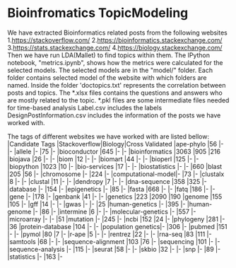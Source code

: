 # Bioinfromatics TopicModeling
We have extracted Bioinformatics related posts from the following websites
  1.https://stackoverflow.com/
  2.https://bioinformatics.stackexchange.com/
  3.https://stats.stackexchange.com/
  4.https://biology.stackexchange.com/
Then we have run LDA(Mallet) to find topics within them.
The IPython notebook,  "metrics.ipynb",  shows how the metrics were calculated for the selected models. 
The selected models are in the "model/" folder.
Each folder contains selected model of the website with which folders are  named.
Inside the folder 
  'doctopics.txt' represents the correlation between posts and topics.
  The *.xlsx files contains the questions and answers who are mostly related to the topic.
  *.pkl files are some intermediate files needed for time-based analysis
  Label.csv includes the labels
  DesignPostInformation.csv includes the information of the posts we have worked with.
  
 The tags of different websites we have worked with are listed bellow:
  |Candidate Tags     |Stackoverflow|Biology|Cross Validated
  |ape-phylo          |56           |-      |-
  |allele             |-            |75     |-
  |bioconductor       |645          |-      |-
  |bioinformatics     |3063         |905    |216
  |biojava            |26           |-      |-
  |biom               |12           |-      |-
  |biomart            |44           |-      |-
  |bioperl            |125          |-      |-
  |biopython          |1023         |10     |-
  |bio-services       |17           |-      |-
  |biostatistics      |-            |-      |660
  |blast              |205          |56     |-
  |chromosome         |-            |224    |-
  |computational-model|-            |73     |-
  |clustalx           |8            |-      |-
  |clustal            |11           |-      |-
  |dendropy           |7            |-      |-
  |dna-sequence       |358          |325    |-
  |database           |-            |154    |-
  |epigenetics        |-            |85     |-
  |fasta              |668          |-      |-
  |fatq               |186          |-      |-
  |gene               |-            |178    |-
  |genbank            |41           |-      |-
  |genetics           |223          |2090   |190
  |genome             |155          |105    |-
  |gff                |14           |-      |-
  |gwas               |-            |-      |25
  |human-genetics     |-            |395    |-
  |human-genome       |-            |86     |-
  |intermine          |6            |-      |-
  |molecular-genetics |-            |557    |-
  |microarray         |-            |-      |51
  |mutation           |-            |245    |-
  |ncbi               |152          |24     |-
  |phylogeny          |281          |-      |36
  |protein-database   |104          |-      |-
  |population genetics|-            |306    |-
  |pubmed             |151          |-      |-
  |pymol              |80           |7      |-
  |r-ape              |5            |-      |-
  |rentrez            |22           |-      |-
  |rna-seq            |83           |111    |-
  |samtools           |68           |-      |-
  |sequence-alignment |103          |76     |-
  |sequencing         |101          |-      |-
  |sequence-analysis  |-            |115    |-
  |seurat             |58           |-      |-
  |skbio              |32           |-      |-
  |snp                |-            |89     |-
  |statistics         |-            |163    |-
  

